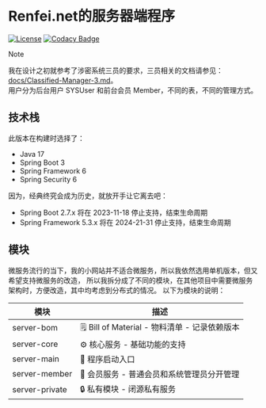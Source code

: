 # Renfei.net的服务器端程序

[![License](https://img.shields.io/github/license/renfei/server)](https://github.com/renfei/server/blob/master/LICENSE)
[![Codacy Badge](https://app.codacy.com/project/badge/Grade/347656db64164c759c755241f8534bbd)](https://app.codacy.com/gh/renfei/server/dashboard?utm_source=gh&utm_medium=referral&utm_content=&utm_campaign=Badge_grade)

> [!NOTE]  
> 我在设计之初就参考了涉密系统三员的要求，三员相关的文档请参见：[docs/Classified-Manager-3.md](docs/Classified-Manager-3.md)。  
> 用户分为后台用户 SYSUser 和前台会员 Member，不同的表，不同的管理方式。

## 技术栈

此版本在构建时选择了：

* Java 17
* Spring Boot 3
* Spring Framework 6
* Spring Security 6

因为，经典终究会成为历史，就放开手让它离去吧：

* Spring Boot 2.7.x 将在 2023-11-18 停止支持，结束生命周期
* Spring Framework 5.3.x 将在 2024-21-31 停止支持，结束生命周期

## 模块

微服务流行的当下，我的小网站并不适合微服务，所以我依然选用单机版本，但又希望支持微服务的改造，
所以我拆分成了不同的模块，在其他项目中需要微服务架构时，方便改造，其中均考虑到分布式的情况。
以下为模块的说明：

| 模块             | 描述                                   |
|----------------|--------------------------------------|
| server-bom     | 🗒️ Bill of Material - 物料清单 - 记录依赖版本 |
| server-core    | ⚙️ 核心服务 - 基础功能的支持                    |
| server-main    | 🏁 程序启动入口                            |
| server-member  | 👤 会员服务 - 普通会员和系统管理员分开管理             |
| server-private | 🔒 私有模块 - 闭源私有服务                     |
